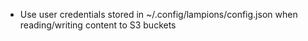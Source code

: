 - Use user credentials stored in ~/.config/lampions/config.json when
  reading/writing content to S3 buckets
